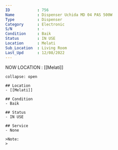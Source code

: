 ```yaml
---
ID            : 756
Name          : Dispenser Uchida MD 04 PAS 500W
Type          : Dispenser
Category      : Electronic
S/N           : -
Condition     : Baik
Status        : IN USE
Location      : Melati
Sub_Location  : Living Room
Last_Upd      : 12/08/2022
---
```



NOW LOCATION : [[Melati]]

```ad-History
collapse: open

## Location
- [[Melati]]

## Condition
- Baik

## Status
- IN USE

## Service
- None

>Note:
>


```
